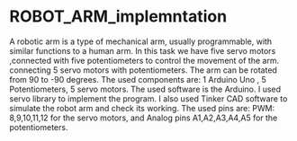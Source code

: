 # ROBOT_ARM_implemntation
A robotic arm is a type of mechanical arm, usually programmable, with similar functions to a human arm. In this task we have five servo motors ,connected with five potentiometers to control the movement of the arm. connecting 5 servo motors with potentiometers.  The arm can be rotated from 90 to -90 degrees. The used components are:  1 Arduino Uno , 5 Potentiometers,  5 servo motors. The used software is the Arduino. I used servo library to implement the program. I also used Tinker CAD software to simulate the robot arm and check its working. The used pins are: PWM: 8,9,10,11,12 for the servo motors, and Analog pins A1,A2,A3,A4,A5 for the potentiometers.
